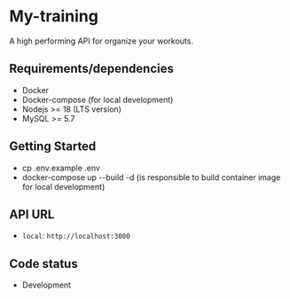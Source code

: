 # My-training

A high performing API for organize your workouts.

## Requirements/dependencies
- Docker
- Docker-compose (for local development)
- Nodejs >= 18 (LTS version)
- MySQL >= 5.7

## Getting Started

* cp .env.example .env
* docker-compose up --build -d (is responsible to build container image for local development)

## API URL

- `local`: `http://localhost:3000`

## Code status
- Development

